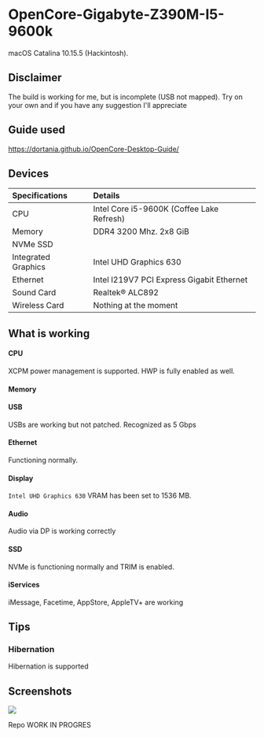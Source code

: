 # OpenCore-Gigabyte-Z390M-I5-9600k

macOS Catalina 10.15.5 (Hackintosh).


## Disclaimer

The build is working for me, but is incomplete (USB not mapped). 
Try on your own and if you have any suggestion I'll appreciate

## Guide used

https://dortania.github.io/OpenCore-Desktop-Guide/

## Devices

| Specifications | Details |
|:---|:---|
| CPU | Intel Core i5-9600K (Coffee Lake Refresh) |
| Memory | DDR4 3200 Mhz. 2x8 GiB |
| NVMe SSD | |
| Integrated Graphics | Intel UHD Graphics 630 |
| Ethernet | Intel I219V7 PCI Express Gigabit Ethernet |
| Sound Card | Realtek® ALC892 |
| Wireless Card | Nothing at the moment |

## What is working

#### CPU

XCPM power management is supported. HWP is fully enabled as well.

#### Memory


#### USB

USBs are working but not patched. Recognized as 5 Gbps

#### Ethernet

Functioning normally.

#### Display

`Intel UHD Graphics 630` VRAM has been set to 1536 MB.


#### Audio

Audio via DP is working correctly


#### SSD

NVMe is functioning normally and TRIM is enabled.


#### iServices

iMessage, Facetime, AppStore, AppleTV+ are working


## Tips

### Hibernation

Hibernation is supported

## Screenshots

![](https://i.imgur.com/NtiDiDW.png)





Repo WORK IN PROGRES
